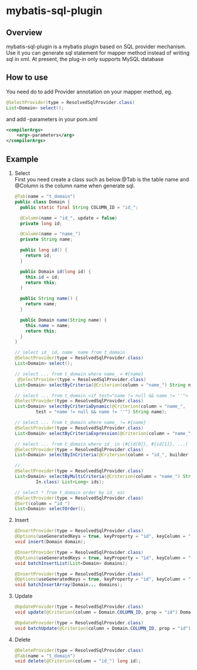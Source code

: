 # mybatis-sql-plugin

## Overview
mybatis-sql-plugin is a mybatis plugin based on SQL provider mechanism.
Use it you can generate sql statement for mapper method instead of writing sql in xml.
At present, the plug-in only supports MySQL database

## How to use
You need do to add Provider annotation on your mapper method, eg.
```java
@SelectProvider(type = ResolvedSqlProvider.class)
List<Domain> select();
```
and add -parameters in your pom.xml
```xml
<compilerArgs>
    <arg>-parameters</arg>
</compilerArgs>
```

## Example
1. Select  
    First you need create a class such as below.@Tab is the table name and @Column is the column name when generate sql. 
    ```java
    @Tab(name = "t_domain")
    public class Domain {
      public static final String COLUMN_ID = "id_";

      @Column(name = "id_", update = false)
      private long id;

      @Column(name = "name_")
      private String name;

      public long id() {
        return id;
      }

      public Domain id(long id) {
        this.id = id;
        return this;
      }

      public String name() {
        return name;
      }

      public Domain name(String name) {
        this.name = name;
        return this;
      }
    }
    ```  

    ```java
   // select id_ id, name_ name from t_domain
    @SelectProvider(type = ResolvedSqlProvider.class)
    List<Domain> select();

   // select ... from t_domain where name_ = #{name}
     @SelectProvider(type = ResolvedSqlProvider.class)
    List<Domain> selectByCriteria(@Criterion(column = "name_") String name);

   // select ... from t_domain <if test="name != null && name != ''"> where name_ = #{name}</if>
    @SelectProvider(type = ResolvedSqlProvider.class)
    List<Domain> selectByCriteriaDynamic(@Criterion(column = "name_",
            test = "name != null && name != ''") String name);

   // select ... from t_domain where name_ != #{name}
    @SelectProvider(type = ResolvedSqlProvider.class)
    List<Domain> selectByCriteriaExpression(@Criterion(column = "name_", expression = "name_ != #{name}") String name);

   // select ... from t_domain where id_ in (#{id[0]}, #{id[1]}, ...)
    @SelectProvider(type = ResolvedSqlProvider.class)
    List<Domain> selectByInCriteria(@Criterion(column = "id_", builder = In.class) List<Long> ids);

   // 
    @SelectProvider(type = ResolvedSqlProvider.class)
    List<Domain> selectByMultiCriteria(@Criterion(column = "name_") String name, @Criterion(column = "id_", builder =
            In.class) List<Long> ids);

   // select * from t_domain order by id_ asc
    @SelectProvider(type = ResolvedSqlProvider.class)
    @Sort(column = "id_")
    List<Domain> selectOrder();
    ```
2. Insert  
    ```java
    @InsertProvider(type = ResolvedSqlProvider.class)
    @Options(useGeneratedKeys = true, keyProperty = "id", keyColumn = "id_")
    void insert(Domain domain);

    @InsertProvider(type = ResolvedSqlProvider.class)
    @Options(useGeneratedKeys = true, keyProperty = "id", keyColumn = "id_")
    void batchInsertList(List<Domain> domains);

    @InsertProvider(type = ResolvedSqlProvider.class)
    @Options(useGeneratedKeys = true, keyProperty = "id", keyColumn = "id_")
    void batchInsertArray(Domain... domains);
    ```
    
3. Update  
    ```java
    @UpdateProvider(type = ResolvedSqlProvider.class)
    void update(@Criterion(column = Domain.COLUMN_ID, prop = "id") Domain domain);

    @UpdateProvider(type = ResolvedSqlProvider.class)
    void batchUpdate(@Criterion(column = Domain.COLUMN_ID, prop = "id") List<Domain> domains);
    ```
    
4. Delete  
    ```java
    @DeleteProvider(type = ResolvedSqlProvider.class)
    @Tab(name = "t_domain")
    void delete(@Criterion(column = "id_") long id);
    ```
   
